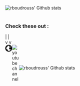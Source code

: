 
<img align='left' alt="rboudrouss' Github stats" src='https://discord.c99.nl/widget/theme-3/690869031531446313.png' />  

<br />
<br />

### Check these out :
|   |  
v   v  
[<img align='left' alt="rboud.pythonanywhere.com" width='22px' src='https://raw.githubusercontent.com/iconic/open-iconic/master/svg/globe.svg' />][website]
[<img align='left' alt="youtube channel" width='22px' src='https://upload.wikimedia.org/wikipedia/commons/0/09/YouTube_full-color_icon_%282017%29.svg' />][ytb]

<br />
<br />
<br />

<img align='left' alt="rboudrouss' Github stats" src='https://github-readme-stats.vercel.app/api?username=rboudrouss&show_incos=true&hide_border=true&theme=tokyonight' />

<br />
<br />
<br />
<br />

[website]: https://rboud.ml/
[ytb]: https://www.youtube.com/channel/UCi-99XLL6EdjUwoeoLAi-PQ
